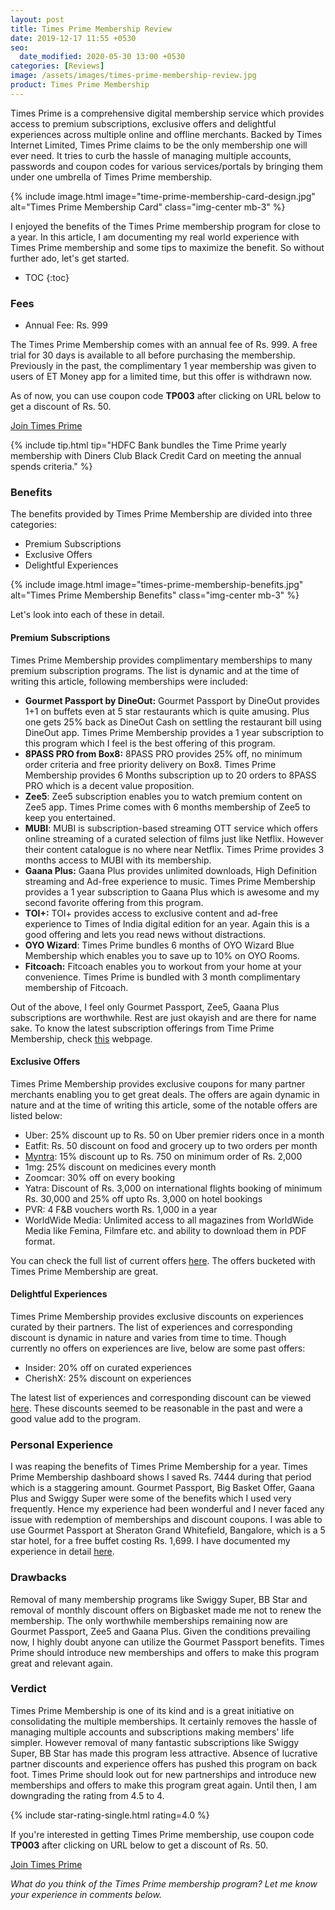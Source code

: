 ```yaml
---
layout: post
title: Times Prime Membership Review
date: 2019-12-17 11:55 +0530
seo:
  date_modified: 2020-05-30 13:00 +0530
categories: [Reviews]
image: /assets/images/times-prime-membership-review.jpg
product: Times Prime Membership
---
```


Times Prime is a comprehensive digital membership service which provides access to premium subscriptions, exclusive offers and delightful experiences across multiple online and offline merchants. Backed by Times Internet Limited, Times Prime claims to be the only membership one will ever need. It tries to curb the hassle of managing multiple accounts, passwords and coupon codes for various services/portals by bringing them under one umbrella of Times Prime membership.

{% include image.html image="time-prime-membership-card-design.jpg" alt="Times Prime Membership Card" class="img-center mb-3" %}

I enjoyed the benefits of the Times Prime membership program for close to a year. In this article, I am documenting my real world experience with Times Prime membership and some tips to maximize the benefit. So without further ado, let's get started.

<!-- prettier-ignore -->
* TOC
{:toc}

### Fees

- Annual Fee: Rs. 999

The Times Prime Membership comes with an annual fee of Rs. 999. A free trial for 30 days is available to all before purchasing the membership. Previously in the past, the complimentary 1 year membership was given to users of ET Money app for a limited time, but this offer is withdrawn now.

As of now, you can use coupon code **TP003** after clicking on URL below to get a discount of Rs. 50.

<a href="https://l.cardinfo.in/timesprime" target="_blank" class="btn btn-lg btn-danger btn-block post-element mt-2" rel="noopener"><i class="ci-pen"></i> Join Times Prime</a>

{% include tip.html tip="HDFC Bank bundles the Time Prime yearly membership with Diners Club Black Credit Card on meeting the annual spends criteria." %}

### Benefits

The benefits provided by Times Prime Membership are divided into three categories:

- Premium Subscriptions
- Exclusive Offers
- Delightful Experiences

{% include image.html image="times-prime-membership-benefits.jpg" alt="Times Prime Membership Benefits" class="img-center mb-3" %}

Let's look into each of these in detail.

#### Premium Subscriptions

Times Prime Membership provides complimentary memberships to many premium subscription programs. The list is dynamic and at the time of writing this article, following memberships were included:

- **Gourmet Passport by DineOut:** Gourmet Passport by DineOut provides 1+1 on buffets even at 5 star restaurants which is quite amusing. Plus one gets 25% back as DineOut Cash on settling the restaurant bill using DineOut app. Times Prime Membership provides a 1 year subscription to this program which I feel is the best offering of this program.
- **8PASS PRO from Box8:** 8PASS PRO provides 25% off, no minimum order criteria and free priority delivery on Box8. Times Prime Membership provides 6 Months subscription up to 20 orders to 8PASS PRO which is a decent value proposition.
- **Zee5**: Zee5 subscription enables you to watch premium content on Zee5 app. Times Prime comes with 6 months membership of Zee5 to keep you entertained.
- **MUBI**: MUBI is subscription-based streaming OTT service which offers online streaming of a curated selection of films just like Netflix. However their content catalogue is no where near Netflix. Times Prime provides 3 months access to MUBI with its membership.
- **Gaana Plus:** Gaana Plus provides unlimited downloads, High Definition streaming and Ad-free experience to music. Times Prime Membership provides a 1 year subscription to Gaana Plus which is awesome and my second favorite offering from this program.
- **TOI+:** TOI+ provides access to exclusive content and ad-free experience to Times of India digital edition for an year. Again this is a good offering and lets you read news without distractions.
- **OYO Wizard**: Times Prime bundles 6 months of OYO Wizard Blue Membership which enables you to save up to 10% on OYO Rooms.
- **Fitcoach:** Fitcoach enables you to workout from your home at your convenience. Times Prime is bundled with 3 month complimentary membership of Fitcoach.

Out of the above, I feel only Gourmet Passport, Zee5, Gaana Plus subscriptions are worthwhile. Rest are just okayish and are there for name sake. To know the latest subscription offerings from Time Prime Membership, check [this](https://www.timesprime.com/membership) webpage.

#### Exclusive Offers

Times Prime Membership provides exclusive coupons for many partner merchants enabling you to get great deals. The offers are again dynamic in nature and at the time of writing this article, some of the notable offers are listed below:

- Uber: 25% discount up to Rs. 50 on Uber premier riders once in a month
- Eatfit: Rs. 50 discount on food and grocery up to two orders per month
- [Myntra](https://l.cardinfo.in/myntra): 15% discount up to Rs. 750 on minimum order of Rs. 2,000
- 1mg: 25% discount on medicines every month
- Zoomcar: 30% off on every booking
- Yatra: Discount of Rs. 3,000 on international flights booking of minimum Rs. 30,000 and 25% off upto Rs. 3,000 on hotel bookings
- PVR: 4 F&B vouchers worth Rs. 1,000 in a year
- WorldWide Media: Unlimited access to all magazines from WorldWide Media like Femina, Filmfare etc. and ability to download them in PDF format.

You can check the full list of current offers [here](https://www.timesprime.com/offers). The offers bucketed with Times Prime Membership are great.

#### Delightful Experiences

Times Prime Membership provides exclusive discounts on experiences curated by their partners. The list of experiences and corresponding discount is dynamic in nature and varies from time to time. Though currently no offers on experiences are live, below are some past offers:

- Insider: 20% off on curated experiences
- CherishX: 25% discount on experiences

The latest list of experiences and corresponding discount can be viewed [here](https://www.timesprime.com/events). These discounts seemed to be reasonable in the past and were a good value add to the program.

### Personal Experience

I was reaping the benefits of Times Prime Membership for a year. Times Prime Membership dashboard shows I saved Rs. 7444 during that period which is a staggering amount. Gourmet Passport, Big Basket Offer, Gaana Plus and Swiggy Super were some of the benefits which I used very frequently. Hence my experience had been wonderful and I never faced any issue with redemption of memberships and discount coupons. I was able to use Gourmet Passport at Sheraton Grand Whitefield, Bangalore, which is a 5 star hotel, for a free buffet costing Rs. 1,699. I have documented my experience in detail [here](/gourmet-passport-by-dineout-review/).

### Drawbacks

Removal of many membership programs like Swiggy Super, BB Star and removal of monthly discount offers on Bigbasket made me not to renew the membership. The only worthwhile memberships remaining now are Gourmet Passport, Zee5 and Gaana Plus. Given the conditions prevailing now, I highly doubt anyone can utilize the Gourmet Passport benefits. Times Prime should introduce new memberships and offers to make this program great and relevant again.

### Verdict

Times Prime Membership is one of its kind and is a great initiative on consolidating the multiple memberships. It certainly removes the hassle of managing multiple accounts and subscriptions making members' life simpler. However removal of many fantastic subscriptions like Swiggy Super, BB Star has made this program less attractive. Absence of lucrative partner discounts and experience offers has pushed this program on back foot. Times Prime should look out for new partnerships and introduce new memberships and offers to make this program great again. Until then, I am downgrading the rating from 4.5 to 4.

{% include star-rating-single.html rating=4.0 %}

If you're interested in getting Times Prime membership, use coupon code **TP003** after clicking on URL below to get a discount of Rs. 50.

<a href="https://l.cardinfo.in/timesprime" target="_blank" class="btn btn-lg btn-danger btn-block post-element mt-2" rel="noopener"><i class="ci-pen"></i> Join Times Prime</a>

_What do you think of the Times Prime membership program? Let me know your experience in comments below._
